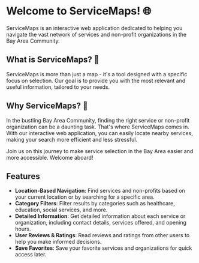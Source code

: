 # Welcome to ServiceMaps! 🌐

ServiceMaps is an interactive web application dedicated to helping you navigate the vast network of services and non-profit organizations in the Bay Area Community.

## What is ServiceMaps? 🤔

ServiceMaps is more than just a map - it's a tool designed with a specific focus on selection. Our goal is to provide you with the most relevant and useful information, tailored to your needs.

## Why ServiceMaps? 🎯

In the bustling Bay Area Community, finding the right service or non-profit organization can be a daunting task. That's where ServiceMaps comes in. With our interactive web application, you can easily locate nearby services, making your search more efficient and less stressful.

Join us on this journey to make service selection in the Bay Area easier and more accessible. Welcome aboard!


## Features

- **Location-Based Navigation**: Find services and non-profits based on your current location or by searching for a specific area.
- **Category Filters**: Filter results by categories such as healthcare, education, social services, and more.
- **Detailed Information**: Get detailed information about each service or organization, including contact details, services offered, and opening hours.
- **User Reviews & Ratings**: Read reviews and ratings from other users to help you make informed decisions.
- **Save Favorites**: Save your favorite services and organizations for quick access later.
  
